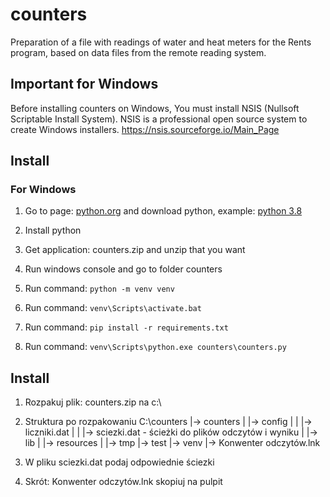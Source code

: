 # counters
Preparation of a file with readings of water and heat meters for the Rents program, based on data files from the remote reading system.

## Important for Windows
Before installing counters on Windows, You must install NSIS (Nullsoft Scriptable Install System). NSIS is a professional open source system to create Windows installers. 
https://nsis.sourceforge.io/Main_Page

## Install
### For Windows
1. Go to page: [python.org](https://www.python.org/) and download python, example: [python 3.8](https://www.python.org/ftp/python/3.8.0/python-3.8.0-amd64.exe)

2. Install python

3. Get application: counters.zip and unzip that you want

4. Run windows console and go to folder counters

5. Run command: `python -m venv venv`

6. Run command: `venv\Scripts\activate.bat`

7. Run command: `pip install -r requirements.txt`

8. Run command: `venv\Scripts\python.exe counters\counters.py`

   
## Install
1. Rozpakuj plik: counters.zip na c:\

2. Struktura po rozpakowaniu
C:\counters
    |-> counters
    |   |-> config
    |   |   |-> liczniki.dat
    |   |   |-> sciezki.dat - ścieżki do plików odczytów i wyniku
    |   |-> lib
    |   |-> resources
    |   |-> tmp
    |-> test
    |-> venv
    |-> Konwenter odczytów.lnk

3. W pliku sciezki.dat podaj odpowiednie ściezki

4. Skrót: Konwenter odczytów.lnk skopiuj na pulpit
